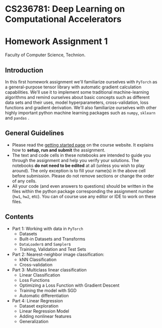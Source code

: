 # CS236781: Deep Learning on Computational Accelerators
# Homework Assignment 1

Faculty of Computer Science, Technion.

## Introduction

In this first homework assignment we'll familiarize ourselves with `PyTorch` as a
general-purpose tensor library with automatic gradient calculation capabilities.
We'll use it to implement some traditional machine-learning algorithms and remind ourselves about
basic concepts such as different data sets and their uses, model hyperparameters, cross-validation,
loss functions and gradient derivation. We'll also familiarize ourselves with other highly important
python machine learning packages such as `numpy`, `sklearn` and `pandas` .

## General Guidelines

- Please read the [getting started page](https://vistalab-technion.github.io/cs236781/assignments/getting-started)
  on the course website. It explains how to **setup, run and submit** the assignment.
- The text and code cells in these notebooks are intended to guide you through the
  assignment and help you verify your solutions.
  The notebooks **do not need to be edited** at all (unless you wish to play around).
  The only exception is to fill your name(s) in the above cell before submission.
  Please do not remove sections or change the order of any cells.
- All your code (and even answers to questions) should be written in the files
  within the python package corresponding the assignment number (`hw1`, `hw2`, etc).
  You can of course use any editor or IDE to work on these files.

## Contents

- Part 1: Working with data in `PyTorch`
    - Datasets
    - Built-in Datasets and Transforms
    - `DataLoader`s and `Sampler`s
    - Training, Validation and Test Sets
- Part 2: Nearest-neighbor image classification:
    - kNN Classification
    - Cross-validation
- Part 3: Multiclass linear classification
    - Linear Classification
    - Loss Functions
    - Optimizing a Loss Function with Gradient Descent
    - Training the model with SGD
    - Automatic differentiation
- Part 4: Linear Regression
    - Dataset exploration
    - Linear Regression Model
    - Adding nonlinear features
    - Generalization

